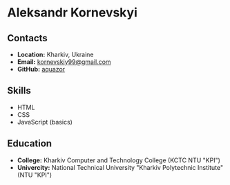 # Aleksandr Kornevskyi

## Contacts
+ **Location:** Kharkiv, Ukraine 
+ **Email:** kornevskiy99@gmail.com 
+ **GitHub:** [aquazor](https://github.com/aquazor) 

## Skills
* HTML
* CSS
* JavaScript (basics)

## Education
* **College:** Kharkiv Computer and Technology College (KCTC NTU "KPI")
* **Univercity:** National Technical University "Kharkiv Polytechnic Institute" (NTU "KPI")

